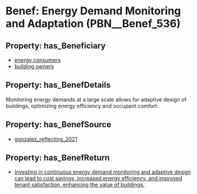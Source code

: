 # Benef: __Energy Demand Monitoring and Adaptation__ (PBN__Benef_536)

## Property: has_Beneficiary

* [energy consumers](../Stakeholder/PBN__Stakeholder_226)
* [building owners](../Stakeholder/PBN__Stakeholder_80)

## Property: has_BenefDetails

Monitoring energy demands at a large scale allows for adaptive design of buildings, optimizing energy efficiency and occupant comfort.

## Property: has_BenefSource

* [gonzalez_reflecting_2021](../Article/PBN__Article_110)

## Property: has_BenefReturn

* [Investing in continuous energy demand monitoring and adaptive design can lead to cost savings, increased energy efficiency, and improved tenant satisfaction, enhancing the value of buildings.](../BenefReturn/PBN__BenefReturn_588)

